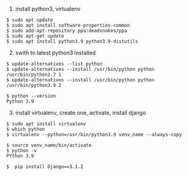 1. install python3, virtualenv
```
$ sudo apt update 
$ sudo apt install software-properties-common 
$ sudo add-apt-repository ppa:deadsnakes/ppa   
$ sudo apt-get update   
$ sudo apt install python3.9 python3.9-distutils
```

2. swith to latest python3 installed
```
$ update-alternatives --list python
$ update-alternatives --install /usr/bin/python python /usr/bin/python2.7 1
$ update-alternatives --install /usr/bin/python python /usr/bin/python3.9 2

$ python --version
Python 3.9
```

3. install virtualenv, create one, activate, install django
```
$ sudo apt install virtualenv
$ which python
$ virtualenv --python=/usr/bin/python3.9 venv_name --always-copy

$ source venv_name/bin/activate
$ python -v
PYthon 3.9

$  pip install Django==3.1.2
```





